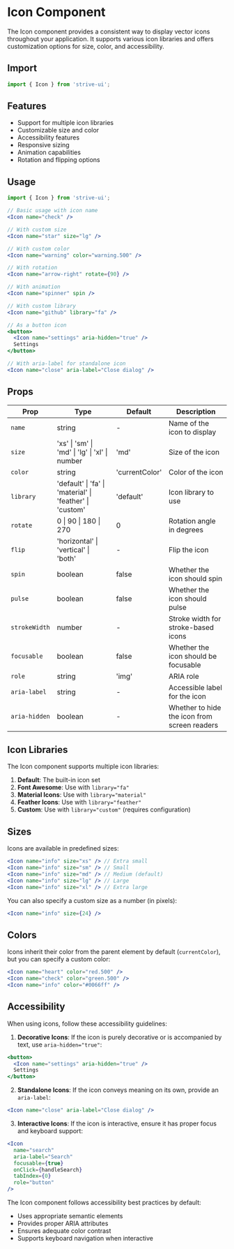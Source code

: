 # Icon Component

The Icon component provides a consistent way to display vector icons throughout your application. It supports various icon libraries and offers customization options for size, color, and accessibility.

## Import

```jsx
import { Icon } from 'strive-ui';
```

## Features

- Support for multiple icon libraries
- Customizable size and color
- Accessibility features
- Responsive sizing
- Animation capabilities
- Rotation and flipping options

## Usage

```jsx
import { Icon } from 'strive-ui';

// Basic usage with icon name
<Icon name="check" />

// With custom size
<Icon name="star" size="lg" />

// With custom color
<Icon name="warning" color="warning.500" />

// With rotation
<Icon name="arrow-right" rotate={90} />

// With animation
<Icon name="spinner" spin />

// With custom library
<Icon name="github" library="fa" />

// As a button icon
<button>
  <Icon name="settings" aria-hidden="true" />
  Settings
</button>

// With aria-label for standalone icon
<Icon name="close" aria-label="Close dialog" />
```

## Props

| Prop | Type | Default | Description |
|------|------|---------|-------------|
| `name` | string | - | Name of the icon to display |
| `size` | 'xs' \| 'sm' \| 'md' \| 'lg' \| 'xl' \| number | 'md' | Size of the icon |
| `color` | string | 'currentColor' | Color of the icon |
| `library` | 'default' \| 'fa' \| 'material' \| 'feather' \| 'custom' | 'default' | Icon library to use |
| `rotate` | 0 \| 90 \| 180 \| 270 | 0 | Rotation angle in degrees |
| `flip` | 'horizontal' \| 'vertical' \| 'both' | - | Flip the icon |
| `spin` | boolean | false | Whether the icon should spin |
| `pulse` | boolean | false | Whether the icon should pulse |
| `strokeWidth` | number | - | Stroke width for stroke-based icons |
| `focusable` | boolean | false | Whether the icon should be focusable |
| `role` | string | 'img' | ARIA role |
| `aria-label` | string | - | Accessible label for the icon |
| `aria-hidden` | boolean | - | Whether to hide the icon from screen readers |

## Icon Libraries

The Icon component supports multiple icon libraries:

1. **Default**: The built-in icon set
2. **Font Awesome**: Use with `library="fa"`
3. **Material Icons**: Use with `library="material"`
4. **Feather Icons**: Use with `library="feather"`
5. **Custom**: Use with `library="custom"` (requires configuration)

## Sizes

Icons are available in predefined sizes:

```jsx
<Icon name="info" size="xs" /> // Extra small
<Icon name="info" size="sm" /> // Small
<Icon name="info" size="md" /> // Medium (default)
<Icon name="info" size="lg" /> // Large
<Icon name="info" size="xl" /> // Extra large
```

You can also specify a custom size as a number (in pixels):

```jsx
<Icon name="info" size={24} />
```

## Colors

Icons inherit their color from the parent element by default (`currentColor`), but you can specify a custom color:

```jsx
<Icon name="heart" color="red.500" />
<Icon name="check" color="green.500" />
<Icon name="info" color="#0066ff" />
```

## Accessibility

When using icons, follow these accessibility guidelines:

1. **Decorative Icons**: If the icon is purely decorative or is accompanied by text, use `aria-hidden="true"`:

```jsx
<button>
  <Icon name="settings" aria-hidden="true" />
  Settings
</button>
```

2. **Standalone Icons**: If the icon conveys meaning on its own, provide an `aria-label`:

```jsx
<Icon name="close" aria-label="Close dialog" />
```

3. **Interactive Icons**: If the icon is interactive, ensure it has proper focus and keyboard support:

```jsx
<Icon 
  name="search" 
  aria-label="Search" 
  focusable={true}
  onClick={handleSearch}
  tabIndex={0}
  role="button"
/>
```

The Icon component follows accessibility best practices by default:
- Uses appropriate semantic elements
- Provides proper ARIA attributes
- Ensures adequate color contrast
- Supports keyboard navigation when interactive
